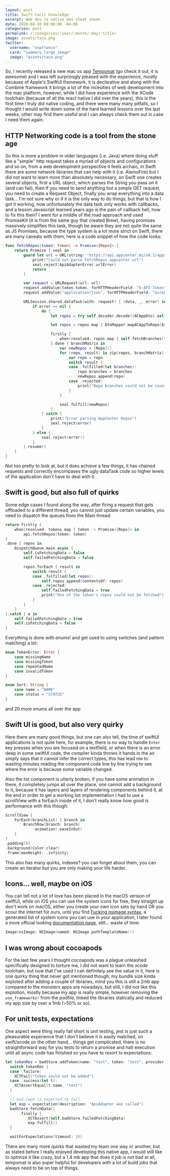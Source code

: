 ```yaml
---
layout: post
title: Swift tacit knowledge
excerpt: Web dev to native dev cheat sheet
date: 2020-04-30 09:00:00 -04:00
categories: post
permalink: /:categories/:year/:month/:day/:title/
image: assets/taco.png
twitter:
  username: "ospfranco"
  card: "summary_large_image"
  image: "assets/taco.png"
---
```


So, I recently released a new mac os app [Tempomat](https://tempomat.dev) (go check it out, it is awesome) and I was left surprinsgly pleased with the experience, mostly because of Apple's SwiftUI framework, it is declarative and along with the Combine framework it brings a lot of the nicesities of web development into the mac platform, however, while I did have experience with the XCode toolchain (because of all the react native I did over the years), this is the first time I truly did native coding, and there were many many pitfalls, so I thought I would write down some of the hard learned lessons over the last weeks, other may find them useful and I can always check them out in case I need them again.

## HTTP Networking code is a tool from the stone age
So this is more a problem in older languages (i.e. Java) where doing stuff like a "simple" http request takes a myriad of objects and configurations and so on, from a web development perspective it feels archaic, in Swift there are some network libraries that can help with it (i.e. AlamoFire) but I did not want to learn more than absolutely necessary, on Swift one creates several objects, first a URL object, which parses the String you pass on it (and can fail), then if you need to send anything but a simple GET request, you need to create a Request Object, finally you wrap everything into a data task... I'm not sure why or if it is the only way to do things, but that is how I got it working, now unfortunately the data task only works with callbacks, and a lesson Javascript learned years ago is the pain of callback hell, how to fix this then? I went for a middle of the road approach and used PromiseKit (it is from the same guy that created Brew), having promises massively simplifies this task, though be aware they are not quite the same as JS Promises, because the type system is a lot more strict on Swift, there are many caveats with them, here is a code snippet of how the code looks:

```swift
func fetchRepos(token: Token) -> Promise<[Repo]> {
    return Promise { seal in
        guard let url = URL(string: "https://api.appcenter.ms/v0.1/apps") else {
            print("Could not parse fetchRepos appcenter url")
            seal.reject(ApiAdapterError.urlError)
            return
        }

        var request = URLRequest(url: url)
        request.addValue(token.token, forHTTPHeaderField: "X-API-Token")
        request.addValue("application/json", forHTTPHeaderField: "accept")

        URLSession.shared.dataTask(with: request) { (data, _, error) in
            if error == nil {
                do {
                    let repos = try self.decoder.decode([ACAppDto].self, from: data!)

                    let repos = repos.map { DtoMapper.mapACAppToRepo($0, token: token) }

                    firstly {
                        when(resolved: repos.map { self.fetchBranches(token: token, repo: $0) })
                    }.done { branchMatrix in
                        var newRepos = [Repo]()
                        for (repo, result) in zip(repos, branchMatrix) {
                            var repo = repo
                            switch result {
                            case .fulfilled(let branches):
                                repo.branches = branches
                                newRepos.append(repo)
                            case .rejected:
                                print("Repo branches could not be inserted")
                            }
                        }

                        seal.fulfill(newRepos)
                    }
                } catch {
                    print("Error parsing AppCenter Repos")
                    seal.reject(error)
                }
            } else {
                seal.reject(error!)
            }
        }.resume()
    }
}
```

Not too pretty to look at, but it does achieve a few things, it has chained requests and correctly encompases the ugly dataTask code so higher levels of the application don't have to deal with it.

## Swift is good, but also full of quirks
Some edge cases I found along the way, after firing a request that gets offloaded to a different thread, you cannot just update certain variables, you need to dispatch the queues from the Main thread:

```swift
return firstly {
    when(resolved: tokens.map { token -> Promise<[Repo]> in
        api.fetchRepos(token: token)
}
.done { repos in
    DispatchQueue.main.async {
        self.isFetchingData = false
        self.failedFetchingData = false

        repos.forEach { result in
            switch result {
            case .fulfilled(let repos):
                self.repos.append(contentsOf: repos)
            case .rejected:
                self.failedFetchingData = true
                print("One of the token's repos could not be fetched")
            }
        }
    }
}.catch { e in
    self.failedFetchingData = true
    self.isFetchingData = false
}
```

Everything is done with enums! and get used to using switches (and pattern matching) a lot:

```swift
enum TokenError: Error {
    case missingName
    case missingToken
    case repeatedName
    case invalidToken
}
```

```swift
enum Sort: String {
    case name = "NAME"
    case status = "STATUS"
}
```

and 20 more enums all over the app

## Swift UI is good, but also very quirky
Here there are many good things, but one can also tell, the time of swiftUI applications is not quite here, for example, there is no way to handle `Enter` key presses when you are focused on a textfield, or when there is an error deep in some swiftUI code, the compiler kinda throws it hands in the air simply says that it cannot infer the correct types, this has lead me to wasting minutes reading the component code line by line trying to see where the error is because some variable changed.

Also the list component is utterly broken, if you have some animation in there, it completely jumps all over the place, one cannot add a background to it, because it has layers and layers of rendering components behind it, at the end in order to get a working list implementation I had to use a scrollView with a forEach inside of it, I don't really know how good is performance with this though:

```swift
ScrollView {
    ForEach(branchList) { branch in
        BranchRow(branch: branch)
            .animation(.easeInOut)
    }
}
.padding(8)
.background(Color.clear)
.frame(maxHeight: .infinity)
```

This also has many quirks, indexes? you can forget about them, you can create an iterator but you are only making your life harder.

## Icons... well, maybe on iOS
You can tell not a lot of love has been placed in the macOS version of swiftUI, while on iOS you can use the system icons for free, they straight up don't work on macOS, either you create your own icon sets by hand OR you scour the internet for ours, until you find [Fucking nsimage syntax](https://hetima.github.io/fucking_nsimage_syntax/), a generated list of system icons you can use in your application, I later found a more official looking [documentation page](https://developer.apple.com/design/human-interface-guidelines/macos/icons-and-images/system-icons/), still... waste of time:

```swift
Image(nsImage: NSImage(named: NSImage.pathTemplateName)!)
```

## I was wrong about cocoapods
For the last few years I thought cocoapods was a plague unleashed specifically designed to torture me, I did not want to learn the xcode toolchain, but now that I've used I can definitely see the value in it, here is one quirky thing that never got mentioned though, my bundle size kinda exploted after adding a couple of libraries, mind you this is still a 2mb app compared to the monsters apps are nowadays, but still, I did not like this explotion, mostly because my app is really simple, however removing the `use_frameworks!` from the podfile, linked the libraries statically and reduced my app size by over a 1mb (~50% or so).

## For unit tests, expectations
One aspect were thing really fall short is unit testing, jest is just such a pleasurable experience that I don't believe it is easily matched, on swift/xcode on the other hand... things get complicated, there is no straightforward way for you tests to return a promise and halt execution until all async code has finished so you have to resort to expectations:
```swift
let tokenRes = badStore.addToken(name: "test", token: "test", provider: CIProvider.circleci)
  switch tokenRes {
  case .failure:
    XCTFail("token could not be added")
  case .success(let t):
    XCTAssertEqual(t.name, "test")
  }

  // bad repo is expected to fail
  let exp = expectation(description: "ApiAdapter was called")
  badStore.fetchData()
      .finally {
          XCTAssert(self.badStore.failedFetchingData)
          exp.fulfill()
  }

  waitForExpectations(timeout: 10)
```
There are many more quirks that wasted my team one way or another, but as stated before I really enjoyed developing this native app, I would still like to optmize it like crazy, but a 1.4 mb app that does it job is not bad at all, tempomat is also super helpful for developers with a lot of build jobs that always need to be on top of things.